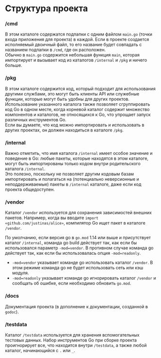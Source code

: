 # Структура проекта

### /cmd

В этом каталоге содержатся подпапки с одним файлом `main.go` (точки входа приложения для проекта) в каждой. Если в проекте создается исполняемый двоичный файл, то его название будет совпадать с названием подпапки в `/cmd`, где он расположен. <br/>
Обычно в `main.go` содержится небольшая функция `main`, которая импортирует и вызывает код из каталогов `/internal` и `/pkg` и ничего больше.

### /pkg

В этом каталоге содержится код, который подходит для использования другими службами, это могут быть клиенты API или служебные функции, которые могут быть удобны для других проектов. Использование указанного каталога также позволяет сгруппировать код Go в одном месте, когда корневой каталог содержит множество компонентов и каталогов, не относящихся к Go, что упрощает запуск различных инструментов Go.<br/> 
Если вы думаете, что код можно импортировать и использовать в других проектах, он должен находиться в каталоге `/pkg`.

### /internal

Важно отметить, что имя каталога `/internal` имеет особое значение и поведение в Go: любые пакеты, которые находятся в этом каталоге, могут быть импортированы только кодом внутри родительского каталога `/internal`.<br/> 
Это полезно, поскольку не позволяет другим кодовым базам импортировать и полагаться на (потенциально неверсионные и неподдерживаемые) пакеты в `/internal` каталоге, даже если код проекта общедоступен.

### /vendor

Каталог `/vendor` используется для сохранения зависимостей внешних пакетов. Например, когда вы вводите `import «github.com/justinas/alice»`, компилятор Go ищет пакет в каталоге `/vendor`.

По умолчанию, если версия go в `go.mod` 1.14 или выше и присутствует каталог `/internal`, команда go build действует так, как если бы использовался параметр `-mod=vendor`. В противном случае команда go действует так, как если бы использовалась опция `-mod=readonly`.

* `-mod=vendor` указывает команде go использовать каталог `/vendor`. В этом режиме команда go не будет использовать сеть или кэш модуля.
* `-mod=readonly` указывает команде go игнорировать каталог `/vendor` и сообщать об ошибке, если необходимо обновить `go.mod`.

### /docs

Документация проекта (в дополнение к документации, созданной в `godoc`).

### /testdata

Каталог `/testdata` используется для хранения вспомогательных тестовых данных. Набор инструментов Go при сборке проекта проигнорирует все, что находится внутри `/testdata`, а также любой каталог, начинающийся с `.` или `_`.
